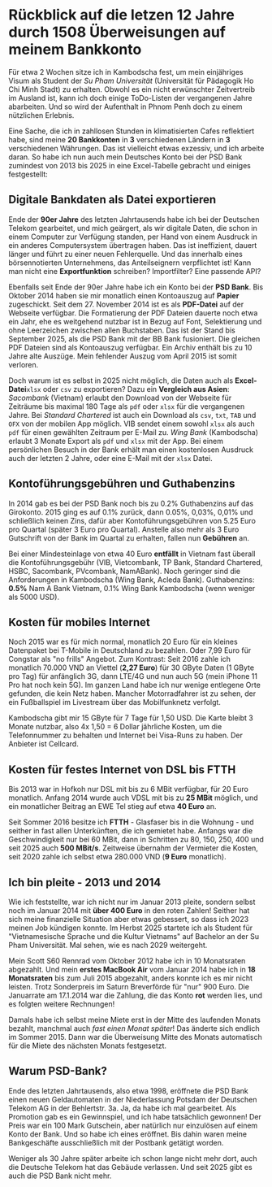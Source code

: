 # Rückblick auf die letzen 12 Jahre durch 1508 Überweisungen auf meinem Bankkonto

Für etwa 2 Wochen sitze ich in Kambodscha fest, um mein einjähriges Visum als Student der _Su Pham Universität_ (Universität für Pädagogik Ho Chi Minh Stadt) zu erhalten. Obwohl es ein nicht erwünschter Zeitvertreib im Ausland ist, kann ich doch einige ToDo-Listen der vergangenen Jahre abarbeiten. Und so wird der Aufenthalt in Phnom Penh doch zu einem nützlichen Erlebnis.

Eine Sache, die ich in zahllosen Stunden in klimatisierten Cafes reflektiert habe, sind meine **20 Bankkonten** in **3** verschiedenen Ländern in **3** verschiedenen Währungen. Das ist vielleicht etwas exzessiv, und ich arbeite daran. So habe ich nun auch mein Deutsches Konto bei der PSD Bank zumindest von 2013 bis 2025 in eine Excel-Tabelle gebracht und einiges festgestellt:

## Digitale Bankdaten als Datei exportieren

Ende der **90er Jahre** des letzten Jahrtausends habe ich bei der Deutschen Telekom gearbeitet, und mich geärgert, als wir digitale Daten, die schon in einem Computer zur Verfügung standen, per Hand von einem Ausdruck in ein anderes Computersystem übertragen haben. Das ist ineffizient, dauert länger und führt zu einer neuen Fehlerquelle. Und das innerhalb eines börsennotierten Unternehmens, das Anteilseignern verpflichtet ist! Kann man nicht eine **Exportfunktion** schreiben? Importfilter? Eine passende API?

Ebenfalls seit Ende der 90er Jahre habe ich ein Konto bei der **PSD Bank**. Bis Oktober 2014 haben sie mir monatlich einen Kontoauszug auf **Papier** zugeschickt. Seit dem 27. November 2014 ist es als **PDF-Datei** auf der Webseite verfügbar. Die Formatierung der PDF Dateien dauerte noch etwa ein Jahr, ehe es weitgehend nutzbar ist in Bezug auf Font, Selektierung und ohne Leerzeichen zwischen allen Buchstaben. Das ist der Stand bis September 2025, als die PSD Bank mit der BB Bank fusioniert. Die gleichen PDF Dateien sind als Kontoauszug verfügbar. Ein Archiv enthält bis zu 10 Jahre alte Auszüge. Mein fehlender Auszug vom April 2015 ist somit verloren.

Doch warum ist es selbst in 2025 nicht möglich, die Daten auch als **Excel-Datei**`xlsx` oder `csv` zu exportieren? Dazu ein **Vergleich aus Asien**: _Sacombank_ (Vietnam) erlaubt den Download von der Webseite für Zeiträume bis maximal 180 Tage als `pdf` oder `xlsx` für die vergangenen Jahre. Bei _Standard Chartered_ ist auch ein Download als `csv`, `txt`, `TAB` und `OFX` von der mobilen App möglich. VIB sendet einem sowohl `xlsx` als auch `pdf` für einen gewählten Zeitraum per E-Mail zu. _Wing Bank_ (Kambodscha) erlaubt 3 Monate Export als `pdf` und `xlsx` mit der App. Bei einem persönlichen Besuch in der Bank erhält man einen kostenlosen Ausdruck auch der letzten 2 Jahre, oder eine E-Mail mit der `xlsx` Datei.

## Kontoführungsgebühren und Guthabenzins

In 2014 gab es bei der PSD Bank noch bis zu 0.2% Guthabenzins auf das Girokonto. 2015 ging es auf 0.1% zurück, dann 0.05%, 0,03%, 0,01% und schließlich keinen Zins, dafür aber Kontoführungsgebühren von 5.25 Euro pro Quartal (später 3 Euro pro Quartal). Anstelle also mehr als 3 Euro Gutschrift von der Bank im Quartal zu erhalten, fallen nun **Gebühren** an.

Bei einer Mindesteinlage von etwa 40 Euro **entfällt** in Vietnam fast überall die Kontoführungsgebühr (VIB, Vietcombank, TP Bank, Standard Chartered, HSBC, Sacombank, PVcombank, NamABank). Noch geringer sind die Anforderungen in Kambodscha (Wing Bank, Acleda Bank). Guthabenzins: **0.5%** Nam A Bank Vietnam, 0.1% Wing Bank Kambodscha (wenn weniger als 5000 USD).

## Kosten für mobiles Internet

Noch 2015 war es für mich normal, monatlich 20 Euro für ein kleines Datenpaket bei T-Mobile in Deutschland zu bezahlen. Oder 7,99 Euro für Congstar als "no frills" Angebot. Zum Kontrast: Seit 2016 zahle ich monatlich 70.000 VND an Viettel (**2,27 Euro**) für 30 GByte Daten (1 GByte pro Tag) für anfänglich 3G, dann LTE/4G und nun auch 5G (mein iPhone 11 Pro hat noch kein 5G). Im ganzen Land habe ich nur wenige entlegene Orte gefunden, die kein Netz haben. Mancher Motorradfahrer ist zu sehen, der ein Fußballspiel im Livestream über das Mobilfunknetz verfolgt.

Kambodscha gibt mir 15 GByte für 7 Tage für 1,50 USD. Die Karte bleibt 3 Monate nutzbar, also 4x 1,50 = 6 Dollar jährliche Kosten, um die Telefonnummer zu behalten und Internet bei Visa-Runs zu haben. Der Anbieter ist Cellcard.

## Kosten für festes Internet von DSL bis FTTH

Bis 2013 war in Hofkoh nur DSL mit bis zu 6 MBit verfügbar, für 20 Euro monatlich. Anfang 2014 wurde auch VDSL mit bis zu **25 MBit** möglich, und ein monatlicher Beitrag an EWE Tel stieg auf etwa **40 Euro** an.

Seit Sommer 2016 besitze ich **FTTH** - Glasfaser bis in die Wohnung - und seither in fast allen Unterkünften, die ich gemietet habe. Anfangs war die Geschwindigkeit nur bei 60 MBit, dann in Schritten zu 80, 150, 250, 400 und seit 2025 auch **500 MBit/s**. Zeitweise übernahm der Vermieter die Kosten, seit 2020 zahle ich selbst etwa 280.000 VND (**9 Euro** monatlich).

## Ich bin pleite - 2013 und 2014

Wie ich feststellte, war ich nicht nur im Januar 2013 pleite, sondern selbst noch im Januar 2014 mit **über 400 Euro** in den roten Zahlen! Seither hat sich meine finanzielle Situation aber etwas gebessert, so dass ich 2023 meinen Job kündigen konnte. Im Herbst 2025 startete ich als Student für "Vietnamesische Sprache und die Kultur Vietnams" auf Bachelor an der Su Pham Universität. Mal sehen, wie es nach 2029 weitergeht.

Mein Scott S60 Rennrad vom Oktober 2012 habe ich in 10 Monatsraten abgezahlt. Und mein **erstes MacBook Air** vom Januar 2014 habe ich in **18 Monatsraten** bis zum Juli 2015 abgezahlt, anders konnte ich es mir nicht leisten. Trotz Sonderpreis im Saturn Breverförde für "nur" 900 Euro. Die Januarrate am 17.1.2014 war die Zahlung, die das Konto **rot** werden lies, und es folgten weitere Rechnungen! 

Damals habe ich selbst meine Miete erst in der Mitte des laufenden Monats bezahlt, manchmal auch _fast einen Monat später_! Das änderte sich endlich im Sommer 2015. Dann war die Überweisung Mitte des Monats automatisch für die Miete des nächsten Monats festgesetzt.

## Warum PSD-Bank?

Ende des letzten Jahrtausends, also etwa 1998, eröffnete die PSD Bank einen neuen Geldautomaten in der Niederlassung Potsdam der Deutschen Telekom AG in der Behlertstr. 3a. Ja, da habe ich mal gearbeitet. Als Promotion gab es ein Gewinnspiel, und ich habe tatsächlich gewonnen! Der Preis war ein 100 Mark Gutschein, aber natürlich nur einzulösen auf einem Konto der Bank. Und so habe ich eines eröffnet. Bis dahin waren meine Bankgeschäfte ausschließlich mit der Postbank getätigt worden.

Weniger als 30 Jahre später arbeite ich schon lange nicht mehr dort, auch die Deutsche Telekom hat das Gebäude verlassen. Und seit 2025 gibt es auch die PSD Bank nicht mehr.

